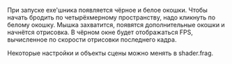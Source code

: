 При запуске exe'шника появляется чёрное и белое окошки. Чтобы начать бродить по четырёхмерному пространству, надо
кликнуть по белому окошку. Мышка захватится, появятся дополнительные окошки и начнётся отрисовка. В чёрном окне будет
отображаться FPS, вычисленное по скорости отрисовки последнего кадра.

Некоторые настройки и объекты сцены можно менять в shader.frag.